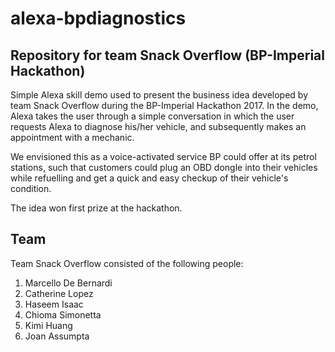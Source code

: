 # alexa-bpdiagnostics
## Repository for team Snack Overflow (BP-Imperial Hackathon)

Simple Alexa skill demo used to present the business idea developed by team Snack Overflow during the BP-Imperial Hackathon 2017. In the demo, Alexa takes the user through a simple conversation in which the user requests Alexa to diagnose his/her vehicle, and subsequently makes an appointment with a mechanic.

We envisioned this as a voice-activated service BP could offer at its petrol stations, such that customers could plug an OBD dongle into their vehicles while refuelling and get a quick and easy checkup of their vehicle's condition.

The idea won first prize at the hackathon.

## Team

Team Snack Overflow consisted of the following people:

1. Marcello De Bernardi
2. Catherine Lopez
3. Haseem Isaac
4. Chioma Simonetta
5. Kimi Huang
6. Joan Assumpta
